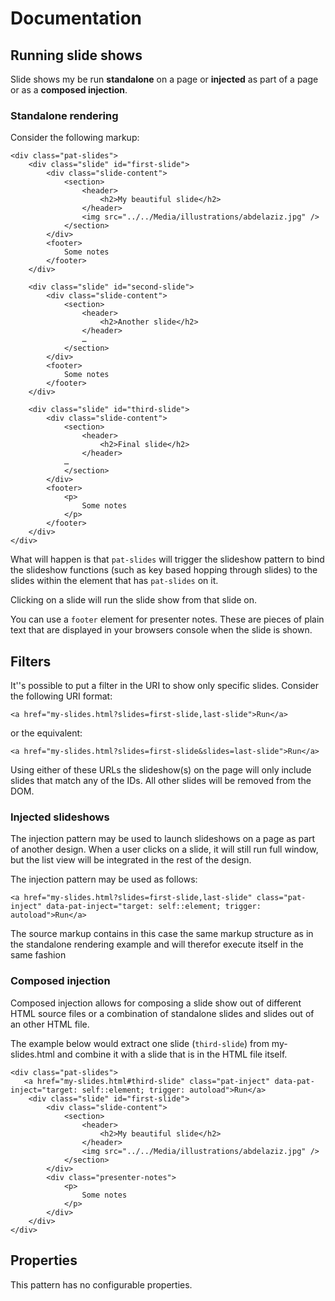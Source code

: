 # Documentation

## Running slide shows
Slide shows my be run **standalone** on a page or **injected** as part of a page or as a **composed injection**.

### Standalone rendering
Consider the following markup:

	<div class="pat-slides">	
		<div class="slide" id="first-slide">
			<div class="slide-content">
				<section>
					<header>
						<h2>My beautiful slide</h2>
					</header>
					<img src="../../Media/illustrations/abdelaziz.jpg" />
				</section>
			</div>
			<footer>
			    Some notes
			</footer>
		</div>
		
		<div class="slide" id="second-slide">
			<div class="slide-content">
				<section>
					<header>
						<h2>Another slide</h2>
					</header>
					…
				</section>
			</div>
			<footer>
			    Some notes
			</footer>
		</div>
							
		<div class="slide" id="third-slide">
			<div class="slide-content">
				<section>
					<header>
						<h2>Final slide</h2>
					</header>
                …	
				</section>
			</div>
			<footer>
				<p>
				    Some notes
				</p>				    
			</footer>
		</div>
	</div>

What will happen is that ``pat-slides`` will trigger the slideshow pattern to bind the slideshow functions (such as key based hopping through slides) to the slides within the element that has `pat-slides` on it. 

Clicking on a slide will run the slide show from that slide on.

You can use a ``footer`` element for presenter notes. These are pieces of plain text that are displayed in your browsers console when the slide is shown. 

## Filters
It''s possible to put a filter in the URI to show only specific slides. Consider the following URI format:

    <a href="my-slides.html?slides=first-slide,last-slide">Run</a>

or the equivalent:

    <a href="my-slides.html?slides=first-slide&slides=last-slide">Run</a>

Using either of these URLs the slideshow(s) on the page will only include slides that match any of the IDs. All other slides will be removed from the DOM.

### Injected slideshows
The injection pattern may be used to launch slideshows on a page as part of another design. When a user clicks on a slide, it will still run full window, but the list view will be integrated in the rest of the design. 

The injection pattern may be used as follows:

    <a href="my-slides.html?slides=first-slide,last-slide" class="pat-inject" data-pat-inject="target: self::element; trigger: autoload">Run</a>            
    
The source markup contains in this case the same markup structure as in the standalone rendering example and will therefor execute itself in the same fashion 

### Composed injection
Composed injection allows for composing a slide show out of different HTML source files or a combination of standalone slides and slides out of an other HTML file. 

The example below would extract one slide (`third-slide`) from my-slides.html and combine it with a slide that is in the HTML file itself. 

	<div class="pat-slides">		
	   <a href="my-slides.html#third-slide" class="pat-inject" data-pat-inject="target: self::element; trigger: autoload">Run</a>
		<div class="slide" id="first-slide">
			<div class="slide-content">
				<section>
					<header>
						<h2>My beautiful slide</h2>
					</header>
					<img src="../../Media/illustrations/abdelaziz.jpg" />
				</section>
			</div>
			<div class="presenter-notes">
				<p>
				    Some notes
				</p>
			</div>
		</div>
	</div>

## Properties

This pattern has no configurable properties.

